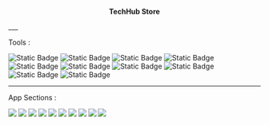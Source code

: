<p align="center"><strong>TechHub Store</strong></p>
___

Tools :

![Static Badge](https://img.shields.io/badge/Python-%23107dac?style=flat)
![Static Badge](https://img.shields.io/badge/JavaScript-%23fffb05?style=flat)
![Static Badge](https://img.shields.io/badge/Django-%23317256?style=flat)
![Static Badge](https://img.shields.io/badge/Django-allauth-%2300ff83?style=flat)
<br>
![Static Badge](https://img.shields.io/badge/HTML-%23ff4d00?style=flat)
![Static Badge](https://img.shields.io/badge/Css-%235588ff?style=flat)
![Static Badge](https://img.shields.io/badge/Sass-%23ff6289?style=flat)
![Static Badge](https://img.shields.io/badge/JQuery-%23f8ed62?style=flat)
![Static Badge](https://img.shields.io/badge/PostGre-%23005073?style=flat)
![Static Badge](https://img.shields.io/badge/Bootstrap-%238c6cff?style=flat)
___
App Sections :

<img src="https://imgur.com/k8kwqmS.jpg">
<img src="https://imgur.com/fNwcwRt.jpg">
<img src="https://imgur.com/YWnjWL7.jpg">
<img src="https://imgur.com/9aBtQn2.jpg">
<img src="https://imgur.com/UydfcR2.jpg">
<img src="https://imgur.com/KfWSD6c.jpg">
<img src="https://imgur.com/AZpB5Us.jpg">
<img src="https://imgur.com/BIgIZbt.jpg">
<img src="https://imgur.com/6SpuBdR.jpg">
<img src="https://imgur.com/Ra0Dn8Y.jpg">
